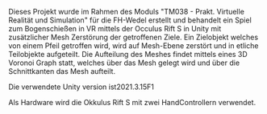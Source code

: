 Dieses Projekt wurde im Rahmen des Moduls "TM038 - Prakt. Virtuelle Realität und Simulation" für die FH-Wedel erstellt
und behandelt ein Spiel zum Bogenschießen in VR mittels der Occulus Rift S in Unity mit 
zusätzlicher Mesh Zerstörung der getroffenen Ziele. Ein Zielobjekt welches von einem Pfeil getroffen wird,
wird auf Mesh-Ebene zerstört und in etliche Teilobjekte aufgeteilt.
Die Aufteilung des Meshes findet mittels eines 3D Voronoi Graph statt, 
welches über das Mesh gelegt wird und über die Schnittkanten das Mesh aufteilt.

Die verwendete Unity version ist2021.3.15F1

Als Hardware wird die Okkulus Rift S mit zwei HandControllern verwendet. 

